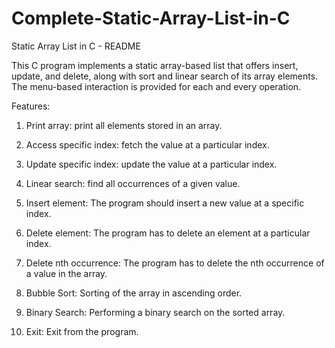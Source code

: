 # Complete-Static-Array-List-in-C

Static Array List in C - README

This C program implements a static array-based list that offers insert, update, and delete, along with sort and linear search of its array elements. The menu-based interaction is provided for each and every operation.

Features:

1. Print array: print all elements stored in an array.

2. Access specific index: fetch the value at a particular index.

3. Update specific index: update the value at a particular index.

4. Linear search: find all occurrences of a given value.

5. Insert element: The program should insert a new value at a specific index.

6. Delete element: The program has to delete an element at a particular index.

7. Delete nth occurrence: The program has to delete the nth occurrence of a value in the array.

8. Bubble Sort: Sorting of the array in ascending order.

9. Binary Search: Performing a binary search on the sorted array.

10. Exit: Exit from the program.
